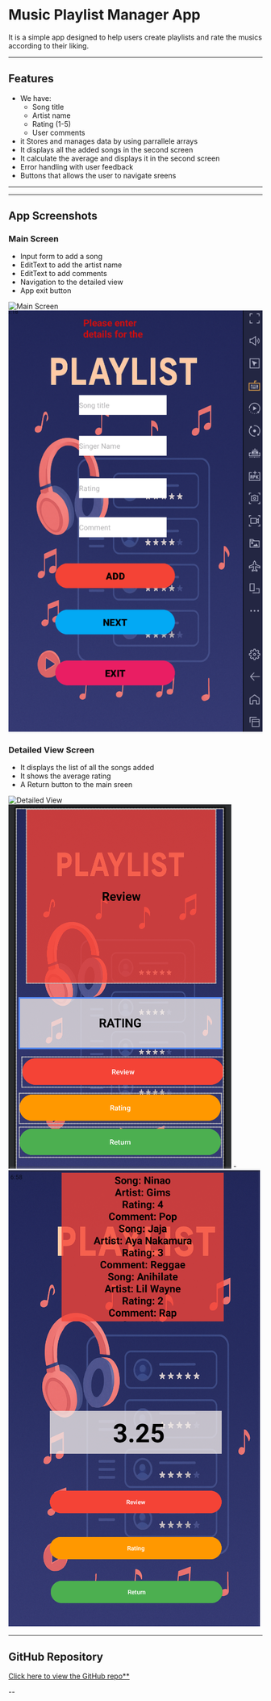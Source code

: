 # Music Playlist Manager App 

It is a simple app designed to help users create playlists and rate the musics according to their liking.

---

## Features

- We have:
  - Song title
  - Artist name
  - Rating (1-5)
  - User comments
- it Stores and manages data by using parrallele arrays
- It displays all the added songs in the second screen
- It calculate the average and displays it in the second screen
- Error handling with user feedback
- Buttons that allows the user to navigate sreens 

---
---

## App Screenshots

###  Main Screen
- Input form to add a song
- EditText to add the artist name
- EditText to add comments
- Navigation to the  detailed view
- App exit button

![Main Screen](https://github.com/VCDN-2025/imad5112-practicum-Eldies45/blob/master/Screenshot_20250619_161624.png?raw=true)
![Main Screen](https://github.com/Eldies45/Practicum/blob/master/Screenshot%202025-06-19%20181817.png?raw=true)

### Detailed View Screen
- It displays the list of all the songs added
- It shows the average rating
- A Return button to the main sreen

![Detailed View](https://github.com/VCDN-2025/imad5112-practicum-Eldies45/blob/master/Screenshot%202025-06-19%20173404.png?raw=true)
![Detailed View](https://github.com/Eldies45/Practicum/blob/master/Screenshot%202025-06-19%20185455.png?raw=true)
-[]()
![Detailed View](https://github.com/Eldies45/Practicum/blob/master/Screenshot%202025-06-19%20185852.png?raw=true)

---

##  GitHub Repository

[ Click here to view the GitHub repo**](https://github.com/VCDN-2025/imad5112-practicum-Eldies45)



--

